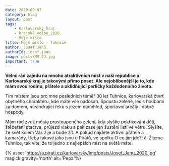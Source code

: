 ```yaml
---
date: 2020-09-07
category: blog
layout: post
tags:
    - Karlovarský_kraj
    - krajské_volby_2020
    - Moje_místo
title: Moje místo - Tuhnice
author: Josef Janů
authorId: josef.janu
image: posts/MM_JJ.jpg
important: true
---
```


**Velmi rád zajedu na mnoho atraktivních míst v naší republice a Karlovarský kraj je takovými přímo poset. Ale nejoblíbenější je to, kde mám svou rodinu, přátele a uklidňující perličky každodenního života.** 

Tím místem jsou pro mne posledních téměř 30 let Tuhnice, karlovarská čtvrť obytného charakteru, kde máte vše nadosah. Spoustu zeleně, les s houbami za domem, meandrující řeku s jezem nadohled, sportovní areály i dobré hospody.

Mám rád zvuk města prostoupeného zelení, kdy slyšíte pokřikování dětí, štěbetání ptactva, průjezd vlaku a pak zase jen šustění listí ve větru. Slyšíte, že svět kolem Vás žije a bude žít. A pokud najdete aktivní přátele a kamarády, třeba takové jako jsou u Pirátů, ve spolku O co jim jde?! či Žijeme Tuhnice, tak víte, že to jedno z nejlepších míst na světě máte.

{% asset 'https://a.pirati.cz/karlovarsky/img/posts/Josef_Janu_2020.jpg' magick:gravity='north' alt='Pepa'%}
